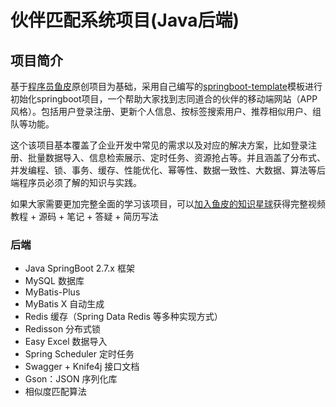 # 伙伴匹配系统项目(Java后端)

## 项目简介

基于[程序员鱼皮](https://github.com/liyupi)原创项目为基础，采用自己编写的[springboot-template](https://github.com/nanshuo0814/springboot-template)模板进行初始化springboot项目，一个帮助大家找到志同道合的伙伴的移动端网站（APP 风格）。包括用户登录注册、更新个人信息、按标签搜索用户、推荐相似用户、组队等功能。

这个该项目基本覆盖了企业开发中常见的需求以及对应的解决方案，比如登录注册、批量数据导入、信息检索展示、定时任务、资源抢占等。并且涵盖了分布式、并发编程、锁、事务、缓存、性能优化、幂等性、数据一致性、大数据、算法等后端程序员必须了解的知识与实践。

如果大家需要更加完整全面的学习该项目，可以[加入鱼皮的知识星球](https://yupi.icu)获得完整视频教程 + 源码 + 笔记 + 答疑 + 简历写法

### 后端

- Java SpringBoot 2.7.x 框架
- MySQL 数据库
- MyBatis-Plus
- MyBatis X 自动生成
- Redis 缓存（Spring Data Redis 等多种实现方式）
- Redisson 分布式锁
- Easy Excel 数据导入
- Spring Scheduler 定时任务
- Swagger + Knife4j 接口文档
- Gson：JSON 序列化库
- 相似度匹配算法
